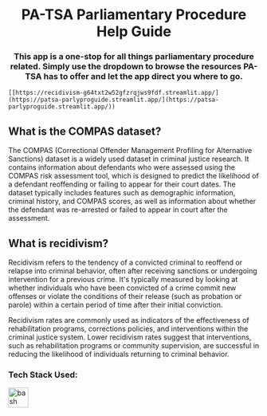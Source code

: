 <h1 align="center">PA-TSA Parliamentary Procedure Help Guide</h1>
<h3 align="center">This app is a one-stop for all things parliamentary procedure related. Simply use the dropdown to browse the resources PA-TSA has to offer and let the app direct you where to go.</h3>

```
[[https://recidivism-g64txt2w52gfzrqjws9fdf.streamlit.app/](https://patsa-parlyproguide.streamlit.app/](https://patsa-parlyproguide.streamlit.app/))
```

## What is the COMPAS dataset?

The COMPAS (Correctional Offender Management Profiling for Alternative Sanctions) dataset is a widely used dataset in criminal justice research. It contains information about defendants who were assessed using the COMPAS risk assessment tool, which is designed to predict the likelihood of a defendant reoffending or failing to appear for their court dates. The dataset typically includes features such as demographic information, criminal history, and COMPAS scores, as well as information about whether the defendant was re-arrested or failed to appear in court after the assessment.

## What is recidivism?

Recidivism refers to the tendency of a convicted criminal to reoffend or relapse into criminal behavior, often after receiving sanctions or undergoing intervention for a previous crime. It's typically measured by looking at whether individuals who have been convicted of a crime commit new offenses or violate the conditions of their release (such as probation or parole) within a certain period of time after their initial conviction.

Recidivism rates are commonly used as indicators of the effectiveness of rehabilitation programs, corrections policies, and interventions within the criminal justice system. Lower recidivism rates suggest that interventions, such as rehabilitation programs or community supervision, are successful in reducing the likelihood of individuals returning to criminal behavior.


<h3 align="left">Tech Stack Used:</h3>
<p align="left"> <a href="https://www.gnu.org/software/bash/" target="_blank" rel="noreferrer"> <img src="https://www.vectorlogo.zone/logos/gnu_bash/gnu_bash-icon.svg" alt="bash" width="40" height="40"/> </a> </p>
